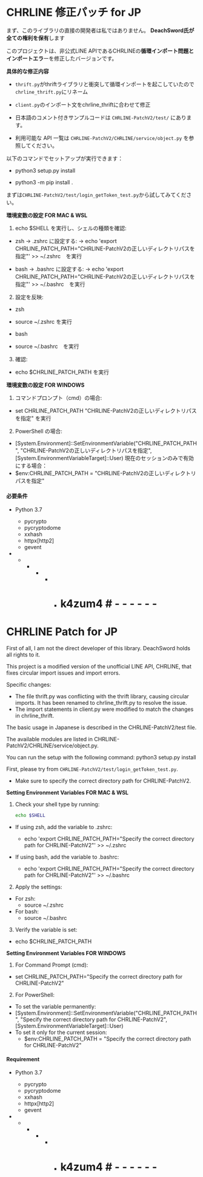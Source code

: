 # CHRLINE 修正パッチ for JP

まず、このライブラリの直接の開発者は私ではありません。
**DeachSword氏が全ての権利を保有**します

このプロジェクトは、非公式LINE APIであるCHRLINEの**循環インポート問題とインポートエラ**ーを修正したバージョンです。

**具体的な修正内容**
 - `thrift.py`がthriftライブラリと衝突して循環インポートを起こしていたので`chrline_thrift.py`にリネーム
 - `client.py`のインポート文をchrline_thriftに合わせて修正

- 日本語のコメント付きサンプルコードは `CHRLINE-PatchV2/test/` にあります。  

- 利用可能な API 一覧は `CHRLINE-PatchV2/CHRLINE/service/object.py` を参照してください。

以下のコマンドでセットアップが実行できます：
- python3 setup.py install
+ python3 -m pip install .

まずは`CHRLINE-PatchV2/test/login_getToken_test.py`から試してみてください。

**環境変数の設定 FOR MAC & WSL**
1. echo $SHELL を実行し、シェルの種類を確認:
 - zsh → .zshrc に設定する: -> echo 'export CHRLINE_PATCH_PATH="CHRLINE-PatchV2の正しいディレクトリパスを指定"' >> ~/.zshrc　を実行

 - bash → .bashrc に設定する: -> echo 'export CHRLINE_PATCH_PATH="CHRLINE-PatchV2の正しいディレクトリパスを指定"' >> ~/.bashrc　を実行

 2. 設定を反映:
 - zsh 
  - source ~/.zshrc  を実行
 
 - bash
  - source ~/.bashrc　を実行

3. 確認:
 - echo $CHRLINE_PATCH_PATH を実行


**環境変数の設定 FOR WINDOWS**
1. コマンドプロンプト（cmd）の場合:
 - set CHRLINE_PATCH_PATH "CHRLINE-PatchV2の正しいディレクトリパスを指定"  を実行

2. PowerShell の場合:
 - [System.Environment]::SetEnvironmentVariable("CHRLINE_PATCH_PATH", "CHRLINE-PatchV2の正しいディレクトリパスを指定", [System.EnvironmentVariableTarget]::User)
  現在のセッションのみで有効 にする場合：
- $env:CHRLINE_PATCH_PATH = "CHRLINE-PatchV2の正しいディレクトリパスを指定"


#### 必要条件 ####

- Python 3.7
  - pycrypto
  - pycryptodome
  - xxhash
  - httpx[http2]
  - gevent

 - - - - - - # k4zum4 # - - - - - - 
# CHRLINE Patch for JP

First of all, I am not the direct developer of this library.
DeachSword holds all rights to it.

This project is a modified version of the unofficial LINE API, CHRLINE, that fixes circular import issues and import errors.

Specific changes:
 - The file thrift.py was conflicting with the thrift library, causing circular imports. It has been renamed to chrline_thrift.py to resolve the issue.
 - The import statements in client.py were modified to match the changes in chrline_thrift.

The basic usage in Japanese is described in the CHRLINE-PatchV2/test file.

The available modules are listed in CHRLINE-PatchV2/CHRLINE/service/object.py.

You can run the setup with the following command:
python3 setup.py install

First, please try from `CHRLINE-PatchV2/test/login_getToken_test.py`.
- Make sure to specify the correct directory path for CHRLINE-PatchV2.

**Setting Environment Variables FOR MAC & WSL**

1. Check your shell type by running:  
   ```sh
   echo $SHELL
- If using zsh, add the variable to .zshrc:
  - echo 'export CHRLINE_PATCH_PATH="Specify the correct directory path for CHRLINE-PatchV2"' >> ~/.zshrc

- If using bash, add the variable to .bashrc:
  - echo 'export CHRLINE_PATCH_PATH="Specify the correct directory path for CHRLINE-PatchV2"' >> ~/.bashrc

2. Apply the settings:
- For zsh:
  - source ~/.zshrc
- For bash:
  - source ~/.bashrc

3. Verify the variable is set:
- echo $CHRLINE_PATCH_PATH

**Setting Environment Variables FOR WINDOWS**
1. For Command Prompt (cmd):
 - set CHRLINE_PATCH_PATH="Specify the correct directory path for CHRLINE-PatchV2"
2. For PowerShell:
 - To set the variable permanently:
  - [System.Environment]::SetEnvironmentVariable("CHRLINE_PATCH_PATH", "Specify the correct directory path for CHRLINE-PatchV2", [System.EnvironmentVariableTarget]::User)
 - To set it only for the current session:
   - $env:CHRLINE_PATCH_PATH = "Specify the correct directory path for CHRLINE-PatchV2"


#### Requirement ####

- Python 3.7
  - pycrypto
  - pycryptodome
  - xxhash
  - httpx[http2]
  - gevent

 - - - - - - # k4zum4 # - - - - - - 
